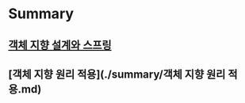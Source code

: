 # Summary

## [객체 지향 설계와 스프링](./summary/객체%20지향%20설계와%20스프링.md)  
  
## [객체 지향 원리 적용](./summary/객체 지향 원리 적용.md)  
